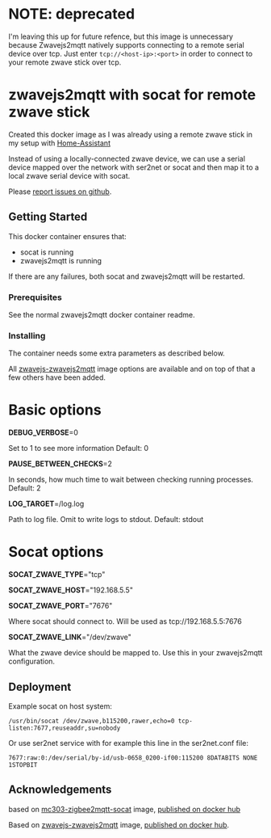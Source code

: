 # NOTE: deprecated
I'm leaving this up for future refence, but this image is unnecessary because Zwavejs2mqtt natively supports connecting to a remote serial device over tcp. Just enter `tcp://<host-ip>:<port>` in order to connect to your remote zwave stick over tcp.


# zwavejs2mqtt with socat for remote zwave stick
Created this docker image as I was already using a remote zwave stick in my setup with [Home-Assistant](https://www.home-assistant.io)

Instead of using a locally-connected zwave device, we can use a serial device mapped over the network with ser2net or socat and then map it to a local zwave serial device with socat.

Please [report issues on github](https://github.com/koosvanw/zwavejs2mqtt-socat/issues).

## Getting Started

This docker container ensures that:
 - socat is running
 - zwavejs2mqtt is running

If there are any failures, both socat and zwavejs2mqtt will be restarted.

### Prerequisites

See the normal zwavejs2mqtt docker container readme.

### Installing

The container needs some extra parameters as described below.

All [zwavejs-zwavejs2mqtt](https://hub.docker.com/r/zwavejs/zwavejs2mqtt/) image options are available and on top of that a few others have been added.

# Basic options

**DEBUG_VERBOSE**=0

Set to 1 to see more information
Default: 0

**PAUSE_BETWEEN_CHECKS**=2

In seconds, how much time to wait between checking running processes.
Default: 2

**LOG_TARGET**=/log.log

Path to log file. Omit to write logs to stdout.
Default: stdout

# Socat options

**SOCAT_ZWAVE_TYPE**="tcp"

**SOCAT_ZWAVE_HOST**="192.168.5.5"

**SOCAT_ZWAVE_PORT**="7676"

Where socat should connect to. Will be used as tcp://192.168.5.5:7676

**SOCAT_ZWAVE_LINK**="/dev/zwave"

What the zwave device should be mapped to. Use this in your zwavejs2mqtt configuration.

## Deployment

Example socat on host system:
```
/usr/bin/socat /dev/zwave,b115200,rawer,echo=0 tcp-listen:7677,reuseaddr,su=nobody
```

Or use ser2net service with for example this line in the ser2net.conf file:

```
7677:raw:0:/dev/serial/by-id/usb-0658_0200-if00:115200 8DATABITS NONE 1STOPBIT
```

## Acknowledgements
based on [mc303-zigbee2mqtt-socat](https://github.com/mc303/zigbee2mqtt-socat) image, [published on docker hub](https://hub.docker.com/r/mc303/zigbee2mqtt-socat)

Based on [zwavejs-zwavejs2mqtt](https://github.com/zwave-js/zwavejs2mqtt/) image, [published on docker hub](https://hub.docker.com/r/zwavejs/zwavejs2mqtt/).
